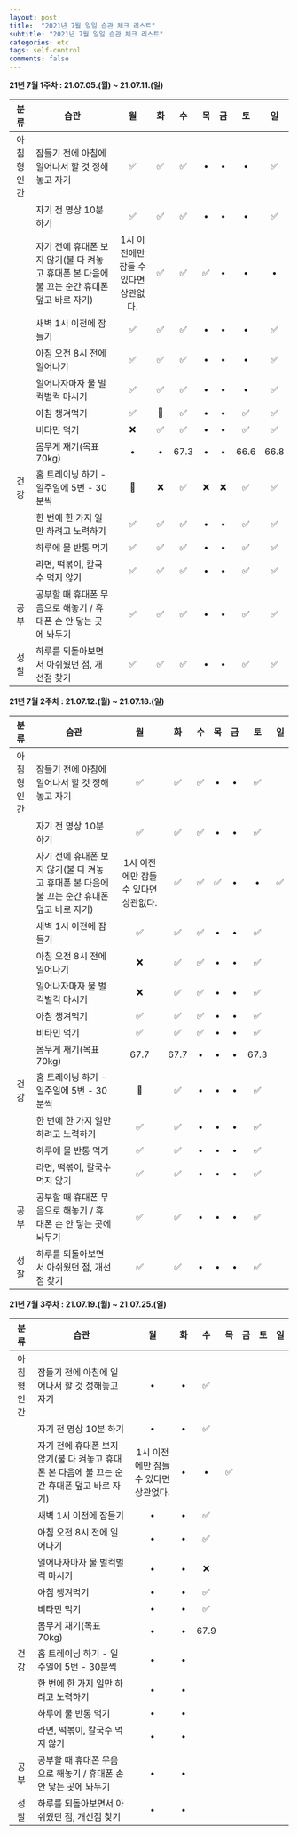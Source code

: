 ```yaml
---
layout: post
title:  "2021년 7월 일일 습관 체크 리스트"
subtitle: "2021년 7월 일일 습관 체크 리스트"
categories: etc
tags: self-control
comments: false
---
```


**21년 7월 1주차 : 21.07.05.(월) ~ 21.07.11.(일)**

|분류|습관| 월 | 화 | 수 | 목 | 금 | 토 | 일 |
|:---:|---|:---:|:---:|:---:|:---:|:---:|:---:|:---:|
|아침형 인간|잠들기 전에 아침에 일어나서 할 것 정해놓고 자기|✅|✅|✅|•|•|•|✅|
| |자기 전 명상 10분 하기|✅|✅|✅|•|•|•|✅|
| |자기 전에 휴대폰 보지 않기(불 다 켜놓고 휴대폰 본 다음에 불 끄는 순간 휴대폰 덮고 바로 자기)|1시 이전에만 잠들 수 있다면 상관없다.|✅|✅|✅|•|•|•|✅|
| |새벽 1시 이전에 잠들기|✅|✅|✅|•|•|•|✅|
| |아침 오전 8시 전에 일어나기|✅|✅|✅|•|•|•|✅|
| |일어나자마자 물 벌컥벌컥 마시기|✅|✅|✅|•|•|•|✅|
| |아침 챙겨먹기|✅|🍺|✅|•|•|✅|✅|
| |비타민 먹기|❌|✅|✅|•|•|✅|✅|
| |몸무게 재기(목표 70kg)|•|•|67.3|•|•|66.6|66.8|
|건강|홈 트레이닝 하기 - 일주일에 5번 - 30분씩|🍺|❌|✅|❌|❌|✅|✅|
| |한 번에 한 가지 일만 하려고 노력하기|✅|✅|✅|•|•|✅|✅|
| |하루에 물 반통 먹기|✅|✅|✅|•|•|✅|✅|
| |라면, 떡볶이, 칼국수 먹지 않기|✅|✅|✅|•|•|✅|✅|
|공부|공부할 때 휴대폰 무음으로 해놓기 / 휴대폰 손 안 닿는 곳에 놔두기|✅|✅|✅|•|•|✅|✅|
|성찰|하루를 되돌아보면서 아쉬웠던 점, 개선점 찾기|✅|✅|✅|•|•|✅|✅|

**21년 7월 2주차 : 21.07.12.(월) ~ 21.07.18.(일)**

|분류|습관| 월 | 화 | 수 | 목 | 금 | 토 | 일 |
|:---:|---|:---:|:---:|:---:|:---:|:---:|:---:|:---:|
|아침형 인간|잠들기 전에 아침에 일어나서 할 것 정해놓고 자기|✅|✅|✅|•|•|✅|
| |자기 전 명상 10분 하기|✅|✅|✅|•|•|✅|
| |자기 전에 휴대폰 보지 않기(불 다 켜놓고 휴대폰 본 다음에 불 끄는 순간 휴대폰 덮고 바로 자기)|1시 이전에만 잠들 수 있다면 상관없다.|✅|✅|✅|•|•|✅|
| |새벽 1시 이전에 잠들기|✅|✅|✅|•|•|✅|
| |아침 오전 8시 전에 일어나기|❌|✅|✅|•|•|✅|
| |일어나자마자 물 벌컥벌컥 마시기|❌|✅|✅|•|•|✅|
| |아침 챙겨먹기|✅|✅|✅|•|•|✅|
| |비타민 먹기|✅|✅|✅|•|•|✅|
| |몸무게 재기(목표 70kg)|67.7|67.7|•|•|•|67.3|
|건강|홈 트레이닝 하기 - 일주일에 5번 - 30분씩|🍺|✅|•|•|•|✅|
| |한 번에 한 가지 일만 하려고 노력하기|✅|✅|•|•|•|✅|
| |하루에 물 반통 먹기|✅|✅|•|•|•|✅|
| |라면, 떡볶이, 칼국수 먹지 않기|✅|✅|•|•|•|✅|
|공부|공부할 때 휴대폰 무음으로 해놓기 / 휴대폰 손 안 닿는 곳에 놔두기|✅|✅|•|•|•|✅|
|성찰|하루를 되돌아보면서 아쉬웠던 점, 개선점 찾기|✅|✅|•|•|•|✅|

**21년 7월 3주차 : 21.07.19.(월) ~ 21.07.25.(일)**

|분류|습관| 월 | 화 | 수 | 목 | 금 | 토 | 일 |
|:---:|---|:---:|:---:|:---:|:---:|:---:|:---:|:---:|
|아침형 인간|잠들기 전에 아침에 일어나서 할 것 정해놓고 자기|•|•|✅|
| |자기 전 명상 10분 하기|•|•|✅|
| |자기 전에 휴대폰 보지 않기(불 다 켜놓고 휴대폰 본 다음에 불 끄는 순간 휴대폰 덮고 바로 자기)|1시 이전에만 잠들 수 있다면 상관없다.|•|•|✅|
| |새벽 1시 이전에 잠들기|•|•|✅|
| |아침 오전 8시 전에 일어나기|•|•|✅|
| |일어나자마자 물 벌컥벌컥 마시기|•|•|❌|
| |아침 챙겨먹기|•|•|✅|
| |비타민 먹기|•|•|✅|
| |몸무게 재기(목표 70kg)|•|•|67.9|
|건강|홈 트레이닝 하기 - 일주일에 5번 - 30분씩|•|•|
| |한 번에 한 가지 일만 하려고 노력하기|•|•|
| |하루에 물 반통 먹기|•|•|
| |라면, 떡볶이, 칼국수 먹지 않기|•|•|
|공부|공부할 때 휴대폰 무음으로 해놓기 / 휴대폰 손 안 닿는 곳에 놔두기|•|•|
|성찰|하루를 되돌아보면서 아쉬웠던 점, 개선점 찾기|•|•|